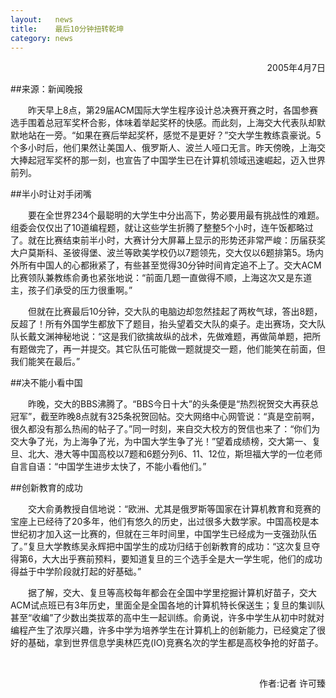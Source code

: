 ```yaml
---
layout:   news
title:    最后10分钟扭转乾坤
category: news
---
```

<p align = "right">2005年4月7日 </p>

##来源：新闻晚报

&emsp;&emsp;昨天早上8点，第29届ACM国际大学生程序设计总决赛开赛之时，各国参赛选手围着总冠军奖杯合影，体味着举起奖杯的快感。而此刻，上海交大代表队却默默地站在一旁。“如果在赛后举起奖杯，感觉不是更好？”交大学生教练袁豪说。5个多小时后，他们果然让美国人、俄罗斯人、波兰人哑口无言。昨天傍晚，上海交大捧起冠军奖杯的那一刻，也宣告了中国学生已在计算机领域迅速崛起，迈入世界前列。

##半小时让对手闭嘴

&emsp;&emsp;要在全世界234个最聪明的大学生中分出高下，势必要用最有挑战性的难题。组委会仅仅出了10道编程题，就让这些学生折腾了整整5个小时，连午饭都略过了。就在比赛结束前半小时，大赛计分大屏幕上显示的形势还非常严峻：历届获奖大户莫斯科、圣彼得堡、波兰等欧美学校仍以7题领先，交大仅以6题排第5。场内外所有中国人的心都揪紧了，有些甚至觉得30分钟时间肯定追不上了。交大ACM比赛领队兼教练俞勇也紧张地说：“前面几题一直做得不顺，上海这次又是东道主，孩子们承受的压力很重啊。”

&emsp;&emsp;但就在比赛最后10分钟，交大队的电脑边却忽然挂起了两枚气球，答出8题，反超了！所有外国学生都放下了题目，抬头望着交大队的桌子。走出赛场，交大队队长戴文渊神秘地说：“这是我们欲擒故纵的战术，先做难题，再做简单题，把所有题做完了，再一并提交。其它队伍可能做一题就提交一题，他们能笑在前面，但我们能笑在最后。”

##决不能小看中国

&emsp;&emsp;昨晚，交大的BBS沸腾了。“BBS今日十大”的头条便是“热烈祝贺交大再获总冠军”，截至昨晚8点就有325条祝贺回帖。交大网络中心网管说：“真是空前啊，很久都没有那么热闹的帖子了。”同一时刻，来自交大校方的贺信也来了：“你们为交大争了光，为上海争了光，为中国大学生争了光！”望着成绩榜，交大第一、复旦、北大、港大等中国高校以7题和6题分列6、11、12位，斯坦福大学的一位老师自言自语：“中国学生进步太快了，不能小看他们。”

##创新教育的成功

&emsp;&emsp;交大俞勇教授自信地说：“欧洲、尤其是俄罗斯等国家在计算机教育和竞赛的宝座上已经待了20多年，他们有悠久的历史，出过很多大数学家。中国高校是本世纪初才加入这一比赛的，但就在三年时间里，中国学生已经成为一支强劲队伍了。”复旦大学教练吴永辉把中国学生的成功归结于创新教育的成功：“这次复旦夺得第6，大大出乎赛前预料，要知道复旦的三个选手全是大一学生呢，他们的成功得益于中学阶段就打起的好基础。”

&emsp;&emsp;据了解，交大、复旦等高校每年都会在全国中学里挖掘计算机好苗子，交大ACM试点班已有3年历史，里面全是全国各地的计算机特长保送生；复旦的集训队甚至“收编”了少数出类拔萃的高中生一起训练。俞勇说，许多中学生从初中时就对编程产生了浓厚兴趣，许多中学为培养学生在计算机上的创新能力，已经奠定了很好的基础，拿到世界信息学奥林匹克(IO)竞赛名次的学生都是高校争抢的好苗子。

<br>
<p align = "right">作者:记者 许可臻</p>
